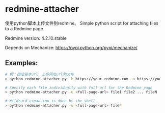 redmine-attacher
================

使用python脚本上传文件到redmine。
Simple python script for attaching files to a Redmine page.

Redmine version: 4.2.10.stable

Depends on Mechanize:
https://pypi.python.org/pypi/mechanize/

Examples:
---------
```bash
# 例：指定基本url、上传网址url和文件
> python redmine-attacher.py -b https://your.redmine.com -u https://your.redmine.com/projects/test_project/files/new file1

# Specify each file individually with full url for the Redmine page
> python redmine-attacher.py -u <full-page-url> file1 file2 ... fileN

# Wildcard expansion is done by the shell
> python redmine-attacher.py -u <full-page-url> file*
```